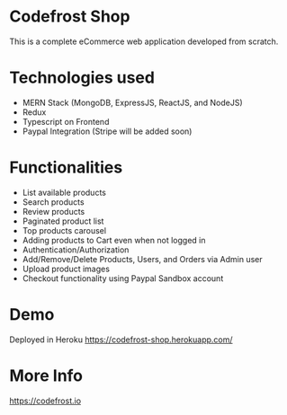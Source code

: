 # Codefrost Shop

This is a complete eCommerce web application developed from scratch.

# Technologies used
- MERN Stack (MongoDB, ExpressJS, ReactJS, and NodeJS)
- Redux
- Typescript on Frontend
- Paypal Integration (Stripe will be added soon)

# Functionalities
- List available products
- Search products
- Review products
- Paginated product list
- Top products carousel
- Adding products to Cart even when not logged in
- Authentication/Authorization
- Add/Remove/Delete Products, Users, and Orders via Admin user
- Upload product images
- Checkout functionality using Paypal Sandbox account

# Demo
Deployed in Heroku
https://codefrost-shop.herokuapp.com/

# More Info
https://codefrost.io
